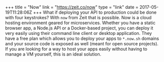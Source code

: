 +++
title = "Now"
link = "https://zeit.co/now"
type = "link"
date = 2017-05-19T11:28:06Z
+++
What if deploying your API to production could be done with four keystrokes? With `now` from Zeit that is possible. Now is a cloud hosting environment geared for microservices. Whether you have a static browser app, a Node.js API or a Docker-based project, you can deploy it very easily using their command line client or desktop application. They have a free plan which allows you to deploy your apps to `*.now.sh` domains and your source code is exposed as well (meant for open source projects). If you are looking for a way to host your apps easily without having to manage a VM yourself, this is an ideal solution.
